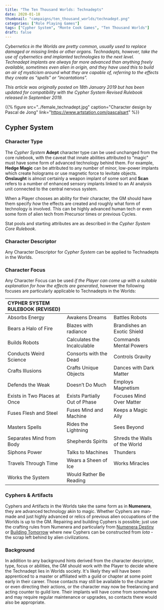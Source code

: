 ```yaml
---
title: "The Ten Thousand Worlds: Technadepts"
date: 2020-01-18
thumbnail: "campaigns/ten_thousand_worlds/technadept.png"
categories: ["Role Playing Games"]
tags: ["Cypher System", "Monte Cook Games", "Ten Thousand Worlds"]
draft: false
---
```


_Cybernetics in the Worlds are pretty common, usually used to replace damaged or missing limbs or other organs. Technadepts, however, take the use of cybernetics and implanted technologies to the next level. Technadept implants are always far more advanced than anything freely available, sometimes even alien in origin, and they have used this to build an air of mysticism around what they are capable of, referring to the effects they create as “spells” or “incantations”._

_This article was originally posted on 18th January 2019 but has been updated for compatibility with the Cypher System Revised Rulebook released in September 2019._

{{% figure src="../female_technadept.jpg" caption="Character design by Pascal de Jong" link="https://www.artstation.com/pascalsart" %}}

## Cypher System

### Character Type

The *Cypher System* **Adept** character type can be used unchanged from the core rulebook, with the caveat that innate abilities attributed to "magic" must have some form of advanced technology behind them. For example, **Hedge Magic** can be attributed to any number of minor, low-power implants which create holograms or use magnetic force to levitate objects. **Onslaught** is almost certainly a weapon implant of some sort and **Scan** refers to a number of enhanced sensory implants linked to an AI analysis unit connected to the central nervous system.

When a Player chooses an ability for their character, the GM should have them specify *how* the effects are created and roughly what form of technology is involved. This can be highly advanced human tech or even some form of alien tech from Precursor times or previous Cycles.

Stat pools and starting attributes are as described in the *Cypher System Core Rulebook*.

### Character Descriptor

Any Character Descriptor for *Cypher System* can be applied to Technadepts in the Worlds.

### Character Focus

Any Character Focus can be used *if the Player can come up with a suitable explanation for how the effects are generated*, however the following focuses are particularly applicable to Technadepts in the Worlds:

| **CYPHER SYSTEM RULEBOOK (REVISED)**|||
|:--|:--|:--|
Absorbs Energy|Awakens Dreams|Battles Robots
Bears a Halo of Fire|Blazes with radiance|Brandishes an Exotic Shield
Builds Robots|Calculates the Incalculable|Commands Mental Powers
Conducts Weird Science|Consorts with the Dead|Controls Gravity
Crafts Illusions|Crafts Unique Objects|Dances with Dark Matter
Defends the Weak|Doesn’t Do Much|Employs Magnetism
Exists in Two Places at Once|Exists Partially Out of Phase|Focuses Mind Over Matter
Fuses Flesh and Steel |Fuses Mind and Machine|Keeps a Magic Ally
Masters Spells|Rides the Lightning|Sees Beyond
Separates Mind from Body|Shepherds Spirits|Shreds the Walls of the World
Siphons Power|Talks to Machines|Thunders
Travels Through Time|Wears a Sheen of Ice|Works Miracles
Works the System|Would Rather Be Reading 

### Cyphers &amp; Artifacts

Cyphers and Artifacts in the Worlds take the same form as in **Numenera**, they are advanced technology akin to magic. Whether Cyphers are man-made and just highly advanced or relics of previous alien occupations of the Worlds is up to the GM. Repairing and building Cyphers is possible; just use the crafting rules from Numenera and particularly from [Numenera Destiny](https://www.montecookgames.com/store/product/numenera-discovery-and-destiny/) or [Building Tomorrow](https://www.montecookgames.com/store/product/building-tomorrow/) where new Cyphers can be constructed from *Iota* - the scrap left behind by alien civilizations.

### Background

In addition to any background hints derived from the character descriptor, type, focus or abilities, the GM should work with the Player to decide where the Technadept lies in Worlds society. It's likely they will have been apprenticed to a master or affiliated with a guild or chapter at some point early in their career. Those contacts may still be available to the character or even directing their actions, or the character may now be freelancing and acting counter to guild lore. Their implants will have come from somewhere and may require regular maintenance or upgrades, so contacts there would also be appropriate.
